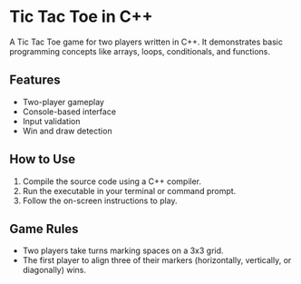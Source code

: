 

# Tic Tac Toe in C++

A Tic Tac Toe game for two players written in C++. It demonstrates basic programming concepts like arrays, loops, conditionals, and functions.

## Features

- Two-player gameplay
- Console-based interface
- Input validation
- Win and draw detection

## How to Use

1. Compile the source code using a C++ compiler.
2. Run the executable in your terminal or command prompt.
3. Follow the on-screen instructions to play.

## Game Rules

- Two players take turns marking spaces on a 3x3 grid.
- The first player to align three of their markers (horizontally, vertically, or diagonally) wins.
  
